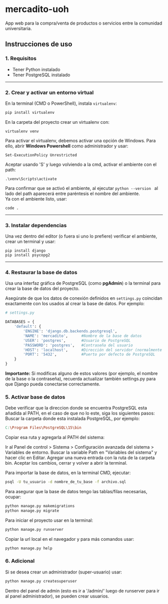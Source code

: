 # mercadito-uoh
App web para la compra/venta de productos o servicios entre la comunidad universitaria. 

## Instrucciones de uso

### 1. Requisitos

- Tener Python instalado 
- Tener PostgreSQL instalado  

---

### 2. Crear y activar un entorno virtual

En la terminal (CMD o PowerShell), instala `virtualenv`:

```bash
pip install virtualenv
```
En la carpeta del proyecto crear un virtualenv con:
```
virtualenv venv
```
Para activar el virtualenv, debemos activar una opción de Windows. Para ello, abrir **Windows Powershell** como administrador y usar:
```
Set-ExecutionPolicy Unrestricted
```
Aceptar usando 'S' y luego volviendo a la cmd, activar el ambiente con el path:
```
.\venv\Scripts\activate
```
Para confirmar que se activó el ambiente, al ejecutar ```python --version ``` al lado del path aparecerá entre paréntesis el nombre del ambiente.  
Ya con el ambiente listo, usar:
```
code .
```
---
### 3. Instalar dependencias
Una vez dentro del editor (o fuera si uno lo prefiere) verificar el ambiente, crear un terminal y usar:
```
pip install django
pip install psycopg2
```
---
### 4. Restaurar la base de datos

Usa una interfaz gráfica de PostgreSQL (como **pgAdmin**) o la terminal para crear la base de datos del proyecto.

Asegúrate de que los datos de conexión definidos en `settings.py` coincidan exactamente con los usados al crear la base de datos. Por ejemplo:

```python
# settings.py

DATABASES = {
    'default': {
        'ENGINE': 'django.db.backends.postgresql',
        'NAME': 'mercadito',      #Nombre de la base de datos
        'USER': 'postgres',       #Usuario de PostgreSQL
        'PASSWORD': 'postgres',   #Contraseña del usuario
        'HOST': 'localhost',      #Dirección del servidor (normalmente localhost)
        'PORT': '5432',           #Puerto por defecto de PostgreSQL
    }
}
```
**Importante:** Si modificas alguno de estos valores (por ejemplo, el nombre de la base o la contraseña), recuerda actualizar también settings.py para que Django pueda conectarse correctamente.

### 5. Activar base de datos
Debe verificar que la direccion donde se encuentra PostgreSQL esta añadida al PATH, en el caso de que no lo este, siga los siguientes pasos:
Buscar la carpeta donde esta instalada PostgreSQL, por ejemplo:
```makefile
C:\Program Files\PostgreSQL\15\bin
```
Copiar esa ruta y agregarla al PATH del sistema: 

Ir al Panel de control > Sistema > Configuración avanzada del sistema > Variables de entorno.
Buscar la variable Path en "Variables del sistema" y hacer clic en Editar.
Agregar una nueva entrada con la ruta de la carpeta bin.
Aceptar los cambios, cerrar y volver a abrir la terminal.

Para importar la base de datos, en la terminal CMD, ejecutar:
```bash
psql -U tu_usuario -d nombre_de_tu_base -f archivo.sql
```
Para asegurar que la base de datos tengo las tablas/filas necesarias, ocupar:
```bash
python manage.py makemigrations
python manage.py migrate
````
Para iniciar el proyecto usar en la terminal:
```bash
python manage.py runserver
```
Copiar la url local en el navegador y para más comandos usar:
```bash
python manage.py help
```
### 6. Adicional
Si se desea crear un administrador (super-usuario) usar:
```bash
python manage.py createsuperuser
```
Dentro del panel de admin (esto es ir a '/admin/' luego de runserver para ir al panel administrador), se pueden crear usuarios.
